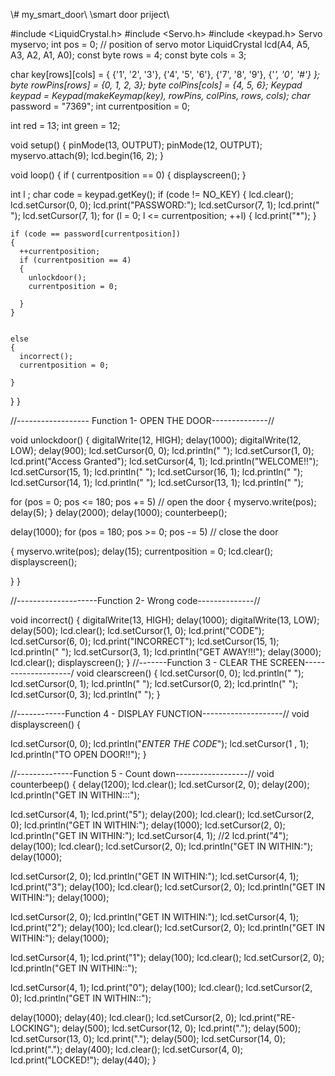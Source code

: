\\# my_smart_door\\
 \\smart door priject\\

#include <LiquidCrystal.h>
#include <Servo.h>
#include <keypad.h>
Servo myservo;
int pos = 0; // position of servo motor
LiquidCrystal lcd(A4, A5, A3, A2, A1, A0);
const byte rows = 4;
const byte cols = 3;

char key[rows][cols] = {
  {'1', '2', '3'},
  {'4', '5', '6'},
  {'7', '8', '9'},
  {'*', '0', '#'}
};
byte rowPins[rows] = {0, 1, 2, 3};
byte colPins[cols] = {4, 5, 6};
Keypad keypad = Keypad(makeKeymap(key), rowPins, colPins, rows, cols);
char* password = "7369";
int currentposition = 0;

int red = 13;
int green = 12;

void setup()
{
  pinMode(13, OUTPUT);
  pinMode(12, OUTPUT);
  myservo.attach(9);
  lcd.begin(16, 2);
}

void loop()
{
  if ( currentposition == 0)
  {
    displayscreen();
  }

  int l ;
  char code = keypad.getKey();
  if (code != NO_KEY)
  {
    lcd.clear();
    lcd.setCursor(0, 0);
    lcd.print("PASSWORD:");
    lcd.setCursor(7, 1);
    lcd.print(" ");
    lcd.setCursor(7, 1);
    for (l = 0; l <= currentposition; ++l)
    {
      lcd.print("*");
    }

    if (code == password[currentposition])
    {
      ++currentposition;
      if (currentposition == 4)
      {
        unlockdoor();
        currentposition = 0;

      }
    }


    else
    {
      incorrect();
      currentposition = 0;

    }
  }
}

//------------------ Function 1- OPEN THE DOOR--------------//

void unlockdoor()
{
  digitalWrite(12, HIGH);
  delay(1000);
  digitalWrite(12, LOW);
  delay(900);
  lcd.setCursor(0, 0);
  lcd.println(" ");
  lcd.setCursor(1, 0);
  lcd.print("Access Granted");
  lcd.setCursor(4, 1);
  lcd.println("WELCOME!!");
  lcd.setCursor(15, 1);
  lcd.println(" ");
  lcd.setCursor(16, 1);
  lcd.println(" ");
  lcd.setCursor(14, 1);
  lcd.println(" ");
  lcd.setCursor(13, 1);
  lcd.println(" ");

  for (pos = 0; pos <= 180; pos += 5) // open the door
  {
    myservo.write(pos);
    delay(5);
  }
  delay(2000);
  delay(1000);
  counterbeep();

  delay(1000);
  for (pos = 180; pos >= 0; pos -= 5) // close the door

  {
    myservo.write(pos);
    delay(15);
    currentposition = 0;
    lcd.clear();
    displayscreen();

  }
}

//--------------------Function 2- Wrong code--------------//

void incorrect()
{
  digitalWrite(13, HIGH);
  delay(1000);
  digitalWrite(13, LOW);
  delay(500);
  lcd.clear();
  lcd.setCursor(1, 0);
  lcd.print("CODE");
  lcd.setCursor(6, 0);
  lcd.print("INCORRECT");
  lcd.setCursor(15, 1);
  lcd.println(" ");
  lcd.setCursor(3, 1);
  lcd.println("GET AWAY!!!");
  delay(3000);
  lcd.clear();
  displayscreen();
}
//-------Function 3 - CLEAR THE SCREEN--------------------/
void clearscreen()
{
  lcd.setCursor(0, 0);
  lcd.println(" ");
  lcd.setCursor(0, 1);
  lcd.println(" ");
  lcd.setCursor(0, 2);
  lcd.println(" ");
  lcd.setCursor(0, 3);
  lcd.println(" ");
}

//------------Function 4 - DISPLAY FUNCTION--------------------//
void displayscreen()
{

  lcd.setCursor(0, 0);
  lcd.println("*ENTER THE CODE*");
  lcd.setCursor(1 , 1);
  lcd.println("TO OPEN DOOR!!");
}



//--------------Function 5 - Count down------------------//
void counterbeep()
{
  delay(1200);
  lcd.clear();
  lcd.setCursor(2, 0);
  delay(200);
  lcd.println("GET IN WITHIN:::");

  lcd.setCursor(4, 1);
  lcd.print("5");
  delay(200);
  lcd.clear();
  lcd.setCursor(2, 0);
  lcd.println("GET IN WITHIN:");
  delay(1000);
  lcd.setCursor(2, 0);
  lcd.println("GET IN WITHIN:");
  lcd.setCursor(4, 1); //2
  lcd.print("4");
  delay(100);
  lcd.clear();
  lcd.setCursor(2, 0);
  lcd.println("GET IN WITHIN:");
  delay(1000);

  lcd.setCursor(2, 0);
  lcd.println("GET IN WITHIN:");
  lcd.setCursor(4, 1);
  lcd.print("3");
  delay(100);
  lcd.clear();
  lcd.setCursor(2, 0);
  lcd.println("GET IN WITHIN:");
  delay(1000);

  lcd.setCursor(2, 0);
  lcd.println("GET IN WITHIN:");
  lcd.setCursor(4, 1);
  lcd.print("2");
  delay(100);
  lcd.clear();
  lcd.setCursor(2, 0);
  lcd.println("GET IN WITHIN:");
  delay(1000);

  lcd.setCursor(4, 1);
  lcd.print("1");
  delay(100);
  lcd.clear();
  lcd.setCursor(2, 0);
  lcd.println("GET IN WITHIN::");

  lcd.setCursor(4, 1);
  lcd.print("0");
  delay(100);
  lcd.clear();
  lcd.setCursor(2, 0);
  lcd.println("GET IN WITHIN::");

  delay(1000);
  delay(40);
  lcd.clear();
  lcd.setCursor(2, 0);
  lcd.print("RE-LOCKING");
  delay(500);
  lcd.setCursor(12, 0);
  lcd.print(".");
  delay(500);
  lcd.setCursor(13, 0);
  lcd.print(".");
  delay(500);
  lcd.setCursor(14, 0);
  lcd.print(".");
  delay(400);
  lcd.clear();
  lcd.setCursor(4, 0);
  lcd.print("LOCKED!");
  delay(440);
}